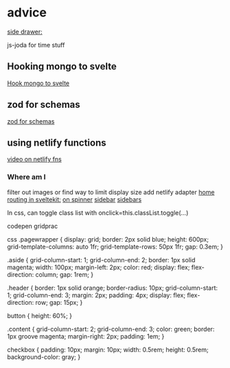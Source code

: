 # advice

[side drawer:](https://www.w3schools.com/howto/tryit.asp?filename=tryhow_js_sidenav)

js-joda for time stuff

## Hooking mongo to svelte

[Hook mongo to svelte](https://www.youtube.com/watch?v=gwktlvFHLMA)

## zod for schemas

[zod for schemas](https://zod.dev/?id=ip-addresses)

## using netlify functions

[video on netlify fns](https://www.youtube.com/watch?v=qHUMu7ZGQwo)

### Where am I

filter out images or find way to limit display size
add netlify adapter
[home routing in sveltekit:](https://stackoverflow.com/questions/68187584/how-to-route-programmatically-in-sveltekit)
[on spinner](https://www.ratamero.com/blog/showing-a-loading-spinner-when-navigation-is-delayed-in-sveltekit)
[sidebar](https://svelte-sidebar.vercel.app/)
[sidebars](https://devdevout.com/css/css-sidebar-menus)

In css, can toggle class list with onclick=this.classList.toggle(...)

codepen gridprac

css
.pagewrapper {
display: grid;
border: 2px solid blue;
height: 600px;
grid-template-columns: auto 1fr;
grid-template-rows: 50px 1fr;
gap: 0.3em;
}

.aside {
grid-column-start: 1;
grid-column-end: 2;
border: 1px solid magenta;
width: 100px;
margin-left: 2px;
color: red;
display: flex;
flex-direction: column;
gap: 1rem;
}

.header {
border: 1px solid orange;
border-radius: 10px;
grid-column-start: 1;
grid-column-end: 3;
margin: 2px;
padding: 4px;
display: flex;
flex-direction: row;
gap: 15px;
}

button {
height: 60%;
}

.content {
grid-column-start: 2;
grid-column-end: 3;
color: green;
border: 1px groove magenta;
margin-right: 2px;
padding: 1em;
}

checkbox {
padding: 10px;
margin: 10px;
width: 0.5rem;
height: 0.5rem;
background-color: gray;
}
